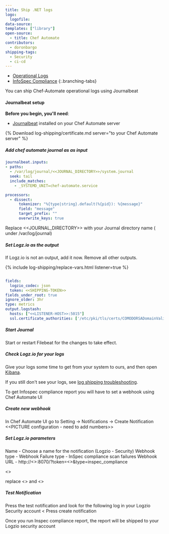 ```yaml
---
title: Ship .NET logs
logo:
  logofile:
data-source:
templates: ["library"]
open-source:
  - title: Chef Automate
contributors:
  - doronbargo
shipping-tags:
  - Security
  - ci-cd
---
```


<!-- tabContainer:start -->
<div class="branching-container">

* [Operational Logs](#opertional-config)
* [InfoSpec Compliance](#infospec-config)
{:.branching-tabs}

<!-- tab:start -->
<div id="opertional-config">

You can ship Chef-Automate operational logs using Journalbeat
#### Journalbeat setup

**Before you begin, you'll need**:

* [Journalbeat](https://www.elastic.co/guide/en/beats/journalbeat/current/journalbeat-installation-configuration.html) installed on your Chef Automate server

<div class="tasklist">

{% Download log-shipping/certificate.md server="to your Chef Automate server" %}


##### Add chef automate journal as as input

```yaml
journalbeat.inputs:
- paths:
  - /var/log/journal/<<JOURNAL_DIRECTORY>>/system.journal
  seek: tail
  include_matches:
    - _SYSTEMD_UNIT=chef-automate.service

processors:
  - dissect:
      tokenizer: "%{type|string}.default(%{pid}): %{message}"
      field: "message"
      target_prefix: ""
      overwrite_keys: true
```
Replace <<JOURNAL_DIRECTORY>> with your Journal directory name ( under /var/log/journal)

##### Set Logz.io as the output

If Logz.io is not an output, add it now.
Remove all other outputs.

{% include log-shipping/replace-vars.html listener=true %}

```yaml

fields:
  logzio_codec: json
  token: <<SHIPPING-TOKEN>>
fields_under_root: true
ignore_older: 3hr
type: metrics
output.logstash:
  hosts: ["<<LISTENER-HOST>>:5015"]
  ssl.certificate_authorities: ['/etc/pki/tls/certs/COMODORSADomainValidationSecureServerCA.crt']
```

##### Start Journal

Start or restart Filebeat for the changes to take effect.

##### Check Logz.io for your logs

Give your logs some time to get from your system to ours, and then open [Kibana](https://app.logz.io/#/dashboard/kibana).

If you still don't see your logs, see [log shipping troubleshooting]({{site.baseurl}}/user-guide/log-shipping/log-shipping-troubleshooting.html).
</div>
</div>
<!-- tab:end -->


<!-- tab:end -->

<!-- tab:start -->
<div id="infospec-config">

To get Infospec compliance report you will have to set a webhook using Chef Automate UI

<div class="tasklist">

##### Create new webhook
In Chef Automate UI go to Setting -> Notifications -> Create Notification
<<PICTURE configuration - need to add numbers>>

##### Set Logz.io parameters
Name - Choose a name for the notification (Logzio - Security)
Webhook type - Webhook
Failure type - InSpec compliance scan failures
Webhook URL - http://<<Listener>>:8070/?token=<<Your Security Token>>&type=inspec_compliance

<<Picture notification param>>

replace <<Listener>> and <<Token>>

##### Test Notification
Press the test notification and look for the following log in your Logzio Security account
<<picture kibana >
Press create notification


Once you run Inspec compliance report, the report will be shipped to your Logzio security account

</div>
</div>
</div>
<!-- tabContainer:end -->

